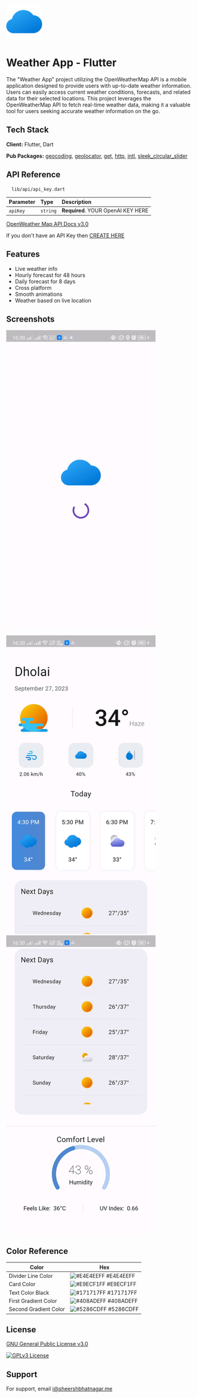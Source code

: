 
![Logo](https://github.com/SheershBhatnagar/Weather-App---Flutter/blob/master/assets/icons/clouds.png)


# Weather App - Flutter

The "Weather App" project utilizing the OpenWeatherMap API is a mobile application designed to provide users with up-to-date weather information. Users can easily access current weather conditions, forecasts, and related data for their selected locations. This project leverages the OpenWeatherMap API to fetch real-time weather data, making it a valuable tool for users seeking accurate weather information on the go.


## Tech Stack

**Client:** Flutter, Dart

**Pub Packages:** [geocoding](https://pub.dev/packages/geocoding), [geolocator](https://pub.dev/packages/geolocator), [get](https://pub.dev/packages/get), [http](https://pub.dev/packages/http), [intl](https://pub.dev/packages/intl), [sleek_circular_slider](https://pub.dev/packages/sleek_circular_slider)
## API Reference

```http
  lib/api/api_key.dart
```

| Parameter | Type     | Description                |
| :-------- | :------- | :------------------------- |
| `apiKey` | `string` | **Required**. YOUR OpenAI KEY HERE |

[OpenWeather Map API Docs v3.0](https://openweathermap.org/api/one-call-3)

If you don't have an API Key then [CREATE HERE](https://home.openweathermap.org/api_keys)

## Features

- Live weather info
- Hourly forecast for 48 hours
- Daily forecast for 8 days
- Cross platform
- Smooth animations
- Weather based on live location
## Screenshots

![Loading](https://github.com/SheershBhatnagar/Weather-App---Flutter/blob/master/screenshots/loading.png)

![Home Screen](https://github.com/SheershBhatnagar/Weather-App---Flutter/blob/master/screenshots/home_screen_1.png)
![Home Screen 2](https://github.com/SheershBhatnagar/Weather-App---Flutter/blob/master/screenshots/home_screen_2.png)

## Color Reference

| Color             | Hex                                                                |
| ----------------- | ------------------------------------------------------------------ |
| Divider Line Color | ![#E4E4EEFF](https://via.placeholder.com/10/E4E4EEFF?text=+) #E4E4EEFF |
| Card Color | ![#E9ECF1FF](https://via.placeholder.com/10/E9ECF1FF?text=+) #E9ECF1FF |
| Text Color Black | ![#171717FF](https://via.placeholder.com/10/171717FF?text=+) #171717FF |
| First Gradient Color | ![#408ADEFF](https://via.placeholder.com/10/408ADEFF?text=+) #408ADEFF |
| Second Gradient Color | ![#5286CDFF](https://via.placeholder.com/10/5286CDFF?text=+) #5286CDFF |


## License

[GNU General Public License v3.0](https://github.com/SheershBhatnagar/Weather-App---Flutter/blob/master/LICENSE)

[![GPLv3 License](https://img.shields.io/badge/License-GPL%20v3-yellow.svg)](https://opensource.org/license/gpl-3-0/)


## Support

For support, email i@sheershbhatnagar.me

